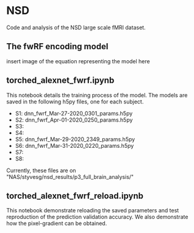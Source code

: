 # NSD
Code and analysis of the NSD large scale fMRI dataset.

## The fwRF encoding model
insert image of the equation representing the model here

## torched_alexnet_fwrf.ipynb
This notebook details the training process of the model. The models are saved in the following h5py files, one for each subject.

- S1: dnn_fwrf_Mar-27-2020_0301_params.h5py
- S2: dnn_fwrf_Apr-01-2020_0250_params.h5py
- S3:
- S4:
- S5: dnn_fwrf_Mar-29-2020_2349_params.h5py
- S6: dnn_fwrf_Mar-31-2020_0220_params.h5py
- S7:
- S8:

Currently, these files are on "NAS/styvesg/nsd_results/p3_full_brain_analysis/"

## torched_alexnet_fwrf_reload.ipynb
This notebook demonstrate reloading the saved parameters and test reproduction of the prediction validation accuracy. We also demonstrate how the pixel-gradient can be obtained.
